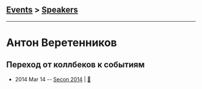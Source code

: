 ## [Events](../README.md) > [Speakers](../speakers.md)
---

# Антон Веретенников

## Переход от коллбеков к событиям
- 2014 Mar 14 -- [Secon 2014](https://youtu.be/rGoSnw6ZiKU)  | [:notebook:](https://www.slideshare.net/khokhlova1991/ss-33370428)  
